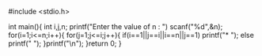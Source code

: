 #include <stdio.h>

int main(){
    int i,j,n;
    printf("Enter the value of n : ")
    scanf("%d",&n);
    for(i=1;i<=n;i++){
        for(j=1;j<=i;j++){
            if(i==1||j==i||i==n||j==1)
                printf("* ");
            else
                printf("  ");
        }printf("\n");
    }return 0;
}

